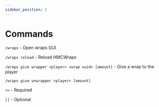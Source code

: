 ```yaml
---
sidebar_position: 2
---
```


# Commands

`/wraps` - Open wraps GUI

`/wraps reload` - Reload HMCWraps

`/wraps give wrapper <player> <wrap uuid> [amount]` - Give a wrap to the player

`/wraps give unwrapper <player> [amount]`

`<>` - Required 

`[]` - Optional
